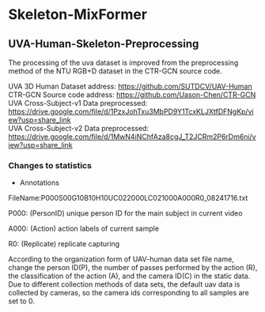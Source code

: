 # Skeleton-MixFormer
## UVA-Human-Skeleton-Preprocessing
The processing of the uva dataset is improved from the preprocessing method of the NTU RGB+D dataset in the CTR-GCN source code.  

UVA 3D Human Dataset address: https://github.com/SUTDCV/UAV-Human  
CTR-GCN Source code address: https://github.com/Uason-Chen/CTR-GCN  
UVA Cross-Subject-v1 Data preprocessed: https://drive.google.com/file/d/1PzxJohTxu3MbPD9Y1TcxKLJXtfDFNgKp/view?usp=share_link  
UVA Cross-Subject-v2 Data preprocessed: https://drive.google.com/file/d/1MwN4iNChfAza8cgJ_T2JCRm2P6rDm6ni/view?usp=share_link

### Changes to statistics  
+ Annotations  

FileName:P000S00G10B10H10UC022000LC021000A000R0_08241716.txt  

P000: (PersonID) unique person ID for the main subject in current video

A000: (Action) action labels of current sample  

R0: (Replicate) replicate capturing  

According to the organization form of UAV-human data set file name, change the person ID(P), the number of passes performed by the action (R), the classification of the action (A), and the camera ID(C) in the static data. Due to different collection methods of data sets, the default uav data is collected by cameras, so the camera ids corresponding to all samples are set to 0.
